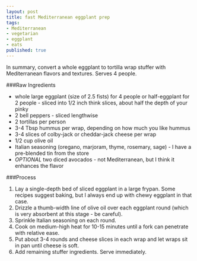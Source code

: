 ```yaml
---
layout: post
title: fast Mediterranean eggplant prep
tags:
- Mediterranean
- vegetarian
- eggplant
- eats
published: true
---
```

In summary, convert a whole eggplant to tortilla wrap stuffer with Mediterranean flavors and textures.
Serves 4 people.

###Raw Ingredients
- whole large eggplant (size of 2.5 fists) for 4 people or half-eggplant for 2 people - sliced into
1/2 inch think slices, about half the depth of your pinky
- 2 bell peppers - sliced lengthwise
- 2 tortillas per person
- 3-4 Tbsp hummus per wrap, depending on how much you like hummus
- 3-4 slices of colby-jack or cheddar-jack cheese per wrap
- 1/2 cup olive oil
- Italian seasoning (oregano, marjoram, thyme, rosemary, sage) - I have a pre-blended tin from the store
- _OPTIONAL_ two diced avocados - not Mediterranean, but I think it enhances the flavor

###Process
1. Lay a single-depth bed of sliced eggplant in a large frypan. Some recipes suggest baking,
but I always end up with chewy eggplant in that case.
2. Drizzle a thumb-width line of olive oil over each eggplant
round (which is very absorbent at this stage - be careful).
3. Sprinkle Italian seasoning on each round.
4. Cook on medium-high heat for 10-15 minutes until a fork can penetrate with relative ease.
5. Put about 3-4 rounds and cheese slices in each wrap and let wraps sit in pan until cheese is soft.
6. Add remaining stuffer ingredients. Serve immediately.
